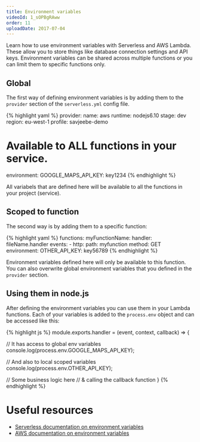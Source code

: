 ```yaml
---
title: Environment variables
videoId: 1_sOPBgRAww
order: 11
uploadDate: 2017-07-04
---
```


Learn how to use environment variables with Serverless and AWS Lambda. These allow you to store things like database connection settings and API keys. Environment variables can be shared across multiple functions or you can limit them to specific functions only.

## Global
The first way of defining environment variables is by adding them to the ``provider`` section of the ``serverless.yml`` config file.

{% highlight yaml %}
provider:
  name: aws
  runtime: nodejs6.10
  stage: dev
  region: eu-west-1
  profile: savjeebe-demo

  # Available to ALL functions in your service.
  environment:
    GOOGLE_MAPS_API_KEY: key1234
{% endhighlight %}

All variabels that are defined here will be available to all the functions in your project (service).

## Scoped to function
The second way is by adding them to a specific function:

{% highlight yaml %}
functions:
  myFunctionName:
    handler: fileName.handler
    events:
      - http:
          path: myfunction
          method: GET
    environment:
      OTHER_API_KEY: key56789
{% endhighlight %}

Environment variables defined here will only be available to this function. You can also overwrite global environment variables that you defined in the ``provider`` section.

## Using them in node.js
After defining the environment variables you can use them in your Lambda functions. Each of your variables is added to the ``process.env`` object and can be accessed like this:

{% highlight js %}
module.exports.handler = (event, context, callback) => {

  // It has access to global env variables
  console.log(process.env.GOOGLE_MAPS_API_KEY);

  // And also to local scoped variables
  console.log(process.env.OTHER_API_KEY);

  // Some business logic here
  // & calling the callback function
}
{% endhighlight %}

# Useful resources
* <a href="https://serverless.com/framework/docs/providers/aws/guide/functions#environment-variables" target="_blank">Serverless documentation on environment variables</a>
* <a href="http://docs.aws.amazon.com/lambda/latest/dg/env_variables.html" target="_blank">AWS documentation on environment variables</a>

